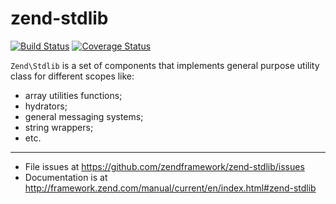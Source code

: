 # zend-stdlib

[![Build Status](https://secure.travis-ci.org/zendframework/zend-stdlib.svg?branch=master)](https://secure.travis-ci.org/zendframework/zend-stdlib)
[![Coverage Status](https://coveralls.io/repos/zendframework/zend-stdlib/badge.svg?branch=master)](https://coveralls.io/r/zendframework/zend-stdlib?branch=master)

`Zend\Stdlib` is a set of components that implements general purpose utility
class for different scopes like:

- array utilities functions;
- hydrators;
- general messaging systems;
- string wrappers;
- etc.

---

- File issues at https://github.com/zendframework/zend-stdlib/issues
- Documentation is at http://framework.zend.com/manual/current/en/index.html#zend-stdlib
